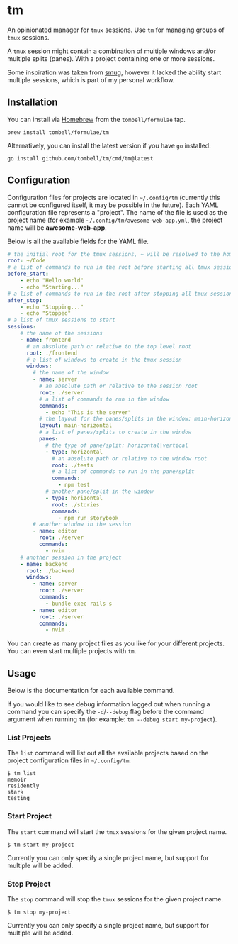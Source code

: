 # tm

An opinionated manager for `tmux` sessions. Use `tm` for managing groups of
`tmux` sessions.

A `tmux` session might contain a combination of multiple windows and/or multiple
splits (panes). With a project containing one or more sessions.

Some inspiration was taken from [smug](https://github.com/ivaaaan/smug), however
it lacked the ability start multiple sessions, which is part of my personal
workflow.

## Installation

You can install via [Homebrew](https://brew.sh) from the `tombell/formulae` tap.

    brew install tombell/formulae/tm

Alternatively, you can install the latest version if you have `go` installed:

    go install github.com/tombell/tm/cmd/tm@latest

## Configuration

Configuration files for projects are located in `~/.config/tm` (currently this
cannot be configured itself, it may be possible in the future). Each YAML
configuration file represents a "project". The name of the file is used as the
project name (for example `~/.config/tm/awesome-web-app.yml`, the project name
will be **awesome-web-app**.

Below is all the available fields for the YAML file.

```yaml
# the initial root for the tmux sessions, ~ will be resolved to the home directory
root: ~/Code
# a list of commands to run in the root before starting all tmux sessions
before_start:
    - echo "Hello world"
    - echo "Starting..."
# a list of commands to run in the root after stopping all tmux sessions
after_stop:
    - echo "Stopping..."
    - echo "Stopped"
# a list of tmux sessions to start
sessions:
    # the name of the sessions
    - name: frontend
      # an absolute path or relative to the top level root
      root: ./frontend
      # a list of windows to create in the tmux session
      windows:
        # the name of the window
        - name: server
          # an absolute path or relative to the session root
          root: ./server
          # a list of commands to run in the window
          commands:
            - echo "This is the server"
          # the layout for the panes/splits in the window: main-horizontal|main-vertical|even-horizontal|even-vertical|tiled
          layout: main-horizontal
          # a list of panes/splits to create in the window
          panes:
            # the type of pane/split: horizontal|vertical
            - type: horizontal
              # an absolute path or relative to the window root
              root: ./tests
              # a list of commands to run in the pane/split
              commands:
                - npm test
            # another pane/split in the window
            - type: horizontal
              root: ./stories
              commands:
                - npm run storybook
        # another window in the session
        - name: editor
          root: ./server
          commands:
            - nvim .
    # another session in the project
    - name: backend
      root: ./backend
      windows:
        - name: server
          root: ./server
          commands:
            - bundle exec rails s
        - name: editor
          root: ./server
          commands:
            - nvim .
```

You can create as many project files as you like for your different projects.
You can even start multiple projects with `tm`.

## Usage

Below is the documentation for each available command.

If you would like to see debug information logged out when running a command you
can specify the `-d`/`--debug` flag before the command argument when running
`tm` (for example: `tm --debug start my-project`).

### List Projects

The `list` command will list out all the available projects based on the project
configuration files in `~/.config/tm`.

    $ tm list
    memoir
    residently
    stark
    testing

### Start Project

The `start` command will start the `tmux` sessions for the given project name.

    $ tm start my-project

Currently you can only specify a single project name, but support for multiple
will be added.

### Stop Project

The `stop` command will stop the `tmux` sessions for the given project name.

    $ tm stop my-project

Currently you can only specify a single project name, but support for multiple
will be added.
